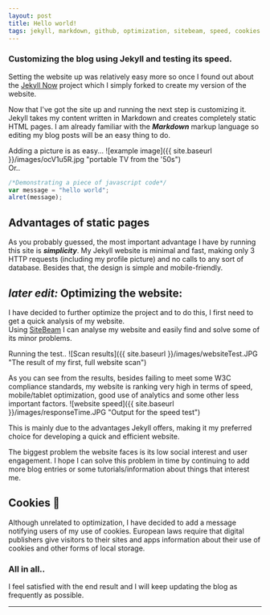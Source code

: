 ```yaml
---
layout: post
title: Hello world!
tags: jekyll, markdown, github, optimization, sitebeam, speed, cookies
---
```


### Customizing the blog using Jekyll and testing its speed.

Setting the website up was relatively easy more so once I found out about the [Jekyll Now](https://github.com/barryclark/jekyll-now) project which I simply forked to create my version of the website.  

Now that I've got the site up and running the next step is customizing it. Jekyll takes my content written in Markdown and creates completely static HTML pages. I am already familiar with the _**Markdown**_ markup language so editing my blog posts will be an easy thing to do.  

Adding a picture is as easy...
![example image]({{ site.baseurl }}/images/ocV1u5R.jpg "portable TV from the '50s")  
Or.. 


```javascript
/*Demonstrating a piece of javascript code*/  
var message = "hello world";  
alret(message);
```

## Advantages of static pages

As you probably guessed, the most important advantage I have by running this site is _**simplicity**_. My Jekyll website is minimal and fast, making only 3 HTTP requests (including my profile picture) and no calls to any sort of database. Besides that, the design is simple and mobile-friendly.



## _later edit:_ Optimizing the website:

I have decided to further optimize the project and to do this, I first need to get a quick analysis of my website.  
Using [SiteBeam](http://sitebeam.net/) I can analyse my website and easily find and solve some of its minor problems.  

Running the test..
![Scan results]({{ site.baseurl }}/images/websiteTest.JPG "The result of my first, full website scan")  

As you can see from the results, besides failing to meet some W3C compliance standards, my website is ranking very high in terms of speed, mobile/tablet optimization, good use of analytics and some other less important factors. 
![website speed]({{ site.baseurl }}/images/responseTime.JPG "Output for the speed test")  

This is mainly due to the advantages Jekyll offers, making it my preferred choice for developing a quick and efficient website.

The biggest problem the website faces is its low social interest and user engagement. I hope I can solve this problem in time by continuing to add more blog entries or some tutorials/information about things that interest me.

## Cookies :cookie:
Although unrelated to optimization, I have decided to add a message notifying users of my use of cookies. European laws require that digital publishers give visitors to their sites and apps information about their use of cookies and other forms of local storage.

### All in all..

I feel satisfied with the end result and I will keep updating the blog as frequently as possible.



****
